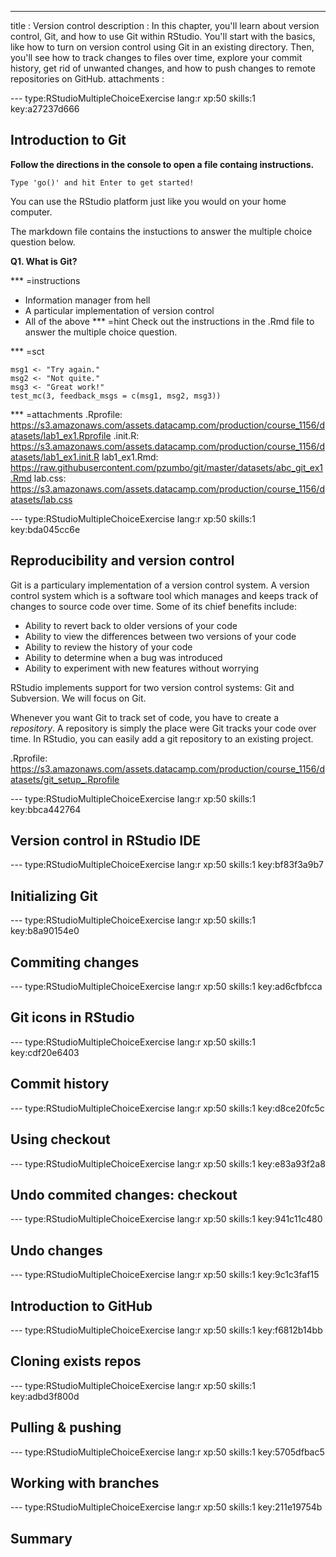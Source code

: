 ---
title       : Version control
description : In this chapter, you'll learn about version control, Git, and how to use Git within RStudio. You'll start with the basics, like how to turn on version control using Git in an existing directory. Then, you'll see how to track changes to files over time, explore your commit history, get rid of unwanted changes, and how to push changes to remote repositories on GitHub.
attachments :




--- type:RStudioMultipleChoiceExercise lang:r xp:50 skills:1 key:a27237d666
## Introduction to Git

<strong>Follow the directions in the console to open a file containg instructions.</strong>

```Type 'go()' and hit Enter to get started!```

You can use the RStudio platform just like you would on your home computer.

The markdown file contains the instuctions to answer the multiple choice question below.

<strong>Q1. What is Git?</strong>

*** =instructions
- Information manager from hell 
- A particular implementation of version control
- All of the above 
*** =hint
Check out the instructions in the .Rmd file to answer the multiple choice question.

*** =sct
```{r,eval=FALSE}
msg1 <- "Try again."
msg2 <- "Not quite."
msg3 <- "Great work!"
test_mc(3, feedback_msgs = c(msg1, msg2, msg3))
```
*** =attachments
.Rprofile: https://s3.amazonaws.com/assets.datacamp.com/production/course_1156/datasets/lab1_ex1.Rprofile
.init.R: https://s3.amazonaws.com/assets.datacamp.com/production/course_1156/datasets/lab1_ex1.init.R
lab1_ex1.Rmd: https://raw.githubusercontent.com/pzumbo/git/master/datasets/abc_git_ex1.Rmd
lab.css: https://s3.amazonaws.com/assets.datacamp.com/production/course_1156/datasets/lab.css

--- type:RStudioMultipleChoiceExercise lang:r xp:50 skills:1 key:bda045cc6e
## Reproducibility and version control

Git is a particulary implementation of a version control system.  A version control system which is a software tool which manages and keeps track of changes to source code over time.  Some of its chief benefits include:

- Ability to revert back to older versions of your code
- Ability to view the differences between two versions of your code
- Ability to review the history of your code
- Ability to determine when a bug was introduced
- Ability to experiment with new features without worrying

RStudio implements support for two version control systems: Git and Subversion.  We will focus on Git.

Whenever you want Git to track set of code, you have to create a *repository*.  A repository is simply the place were Git tracks your code over time.
In RStudio, you can easily add a git repository to an existing project.

.Rprofile: https://s3.amazonaws.com/assets.datacamp.com/production/course_1156/datasets/git_setup_.Rprofile


--- type:RStudioMultipleChoiceExercise lang:r xp:50 skills:1 key:bbca442764
## Version control in RStudio IDE

--- type:RStudioMultipleChoiceExercise lang:r xp:50 skills:1 key:bf83f3a9b7
## Initializing Git

--- type:RStudioMultipleChoiceExercise lang:r xp:50 skills:1 key:b8a90154e0
## Commiting changes


--- type:RStudioMultipleChoiceExercise lang:r xp:50 skills:1 key:ad6cfbfcca
## Git icons in RStudio

--- type:RStudioMultipleChoiceExercise lang:r xp:50 skills:1 key:cdf20e6403
## Commit history

--- type:RStudioMultipleChoiceExercise lang:r xp:50 skills:1 key:d8ce20fc5c
## Using checkout

--- type:RStudioMultipleChoiceExercise lang:r xp:50 skills:1 key:e83a93f2a8
## Undo commited changes: checkout


--- type:RStudioMultipleChoiceExercise lang:r xp:50 skills:1 key:941c11c480
## Undo changes

--- type:RStudioMultipleChoiceExercise lang:r xp:50 skills:1 key:9c1c3faf15
## Introduction to GitHub

--- type:RStudioMultipleChoiceExercise lang:r xp:50 skills:1 key:f6812b14bb
## Cloning exists repos

--- type:RStudioMultipleChoiceExercise lang:r xp:50 skills:1 key:adbd3f800d
## Pulling & pushing

--- type:RStudioMultipleChoiceExercise lang:r xp:50 skills:1 key:5705dfbac5
## Working with branches

--- type:RStudioMultipleChoiceExercise lang:r xp:50 skills:1 key:211e19754b
## Summary






